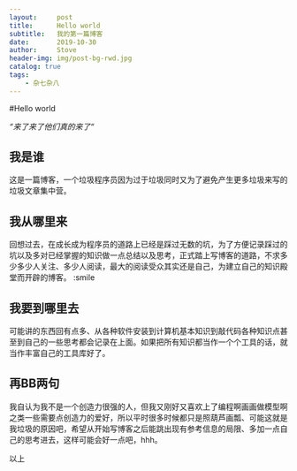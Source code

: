 ```yaml
---
layout:     post
title:      Hello world
subtitle:   我的第一篇博客
date:       2019-10-30
author:     Stove
header-img: img/post-bg-rwd.jpg
catalog: true
tags:
    - 杂七杂八
--- 
```


#Hello world

*“来了来了他们真的来了“*

## 我是谁
这是一篇博客，一个垃圾程序员因为过于垃圾同时又为了避免产生更多垃圾来写的垃圾文章集中营。
## 我从哪里来
回想过去，在成长成为程序员的道路上已经是踩过无数的坑，为了方便记录踩过的坑以及多对已经掌握的知识做一点总结以及思考，正式踏上写博客的道路，不求多少多少人关注、多少人阅读，最大的阅读受众其实还是自己，为建立自己的知识殿堂而开辟的博客。
:smile

## 我要到哪里去
可能讲的东西回有点多、从各种软件安装到计算机基本知识到敲代码各种知识点甚至到自己的一些思考都会记录在上面。如果把所有知识都当作一个个工具的话，就当作丰富自己的工具库好了。

## 再BB两句
我自认为我不是一个创造力很强的人，但我又刚好又喜欢上了编程啊画画做模型啊之类一些需要点创造力的爱好，所以平时很多时候都只是照葫芦画瓢、可能这就是我垃圾的原因吧，希望从开始写博客之后能跳出现有参考信息的局限、多加一点自己的思考进去，这样可能会好一点吧，hhh。

以上


